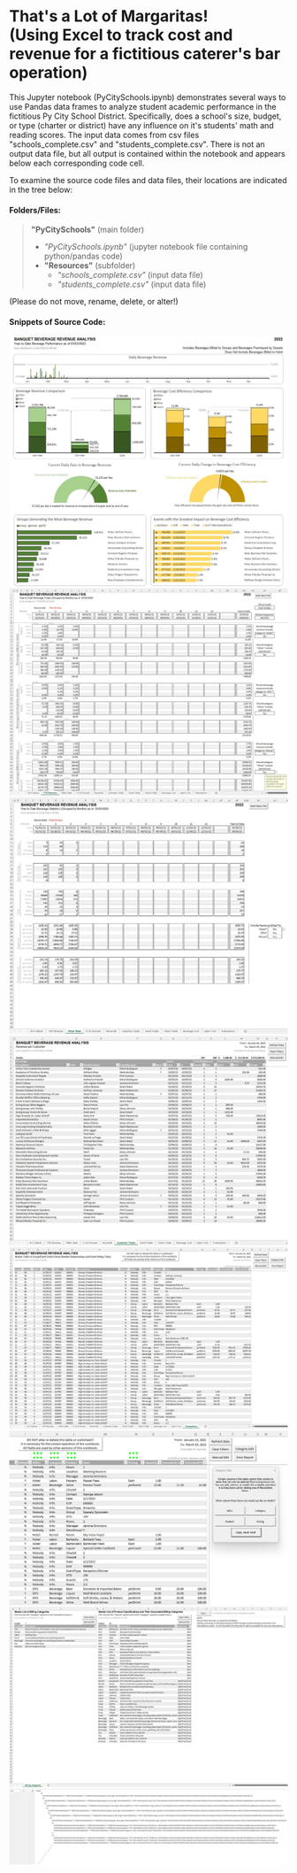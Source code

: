 <h1> That's a Lot of Margaritas! <br> (Using Excel to track cost and revenue for a fictitious caterer's bar operation) </h1>

This Jupyter notebook (PyCitySchools.ipynb) demonstrates several ways to use Pandas data frames to analyze student academic
performance in the fictitious Py City School District.  Specifically, does a school's size, budget, or type (charter or district)
have any influence on it's students' math and reading scores.
The input data comes from csv files "schools_complete.csv" and "students_complete.csv". 
There is not an output data file, but all output is contained within the notebook and appears below each corresponding code cell.

To examine the source code files and data files, their locations are indicated in the tree below:

#### Folders/Files:

> **"PyCitySchools"** (main folder) <br>
> - *"PyCitySchools.ipynb"* (jupyter notebook file containing python/pandas code) <br>
> - **"Resources"** (subfolder) <br>
>	- *"schools_complete.csv"* (input data file) <br>
>	- *"students_complete.csv"* (input data file) <br>
	
(Please do not move, rename, delete, or alter!)

#### Snippets of Source Code: <br>
 
<img src="Images/Progress-At-A-Glance-Screen.jpg"> <br>
<img src="Images/YTD-Revenue-Screen.jpg"> <br>
<img src="Images/Other-Statistics-Screen.jpg"> <br>
<img src="Images/Group-Totals-Screen.jpg"> <br>
<img src="Images/Main-Data-Table.jpg"> <br>
<img src="Images/Category-Edit-Button.jpg"> <br>
<img src="Images/Category-Edit-Screen.jpg"> <br>
<img src="Images/Using-Array-Formulas.jpg"> <br>
